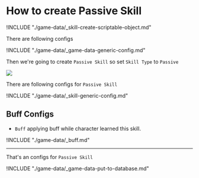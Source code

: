 # How to create Passive Skill

!INCLUDE "./game-data/_skill-create-scriptable-object.md"

There are following configs

!INCLUDE "./game-data/_game-data-generic-config.md"

Then we're going to create `Passive Skill` so set `Skill Type` to `Passive`

![](../images/skills/003-1.png)

There are following configs for `Passive Skill`

!INCLUDE "./game-data/_skill-generic-config.md"

## Buff Configs

- `Buff` applying buff while character learned this skill.

!INCLUDE "./game-data/_buff.md"

* * *

That's an configs for `Passive Skill`

!INCLUDE "./game-data/_game-data-put-to-database.md"
